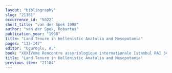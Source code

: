 ```yaml
---
layout: "bibliography"
slug: "21181"
occurrence_id: "5022"
short_title: "van der Spek 1998"
author: "van der Spek, Robartus"
publication_year: "1998"
title: "Land Tenure in Hellenistic Anatolia and Mesopotamia"
pages: "137-147"
editor: "Uguroglu, A."
book: "XXXIVème Rencontre assyriologique internationale Istanbul RAI 34 (Ankara)"
title: "Land Tenure in Hellenistic Anatolia and Mesopotamia"
previous_item: "21184"
---
```

